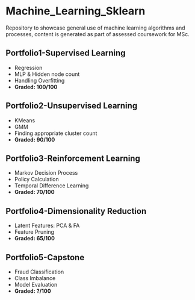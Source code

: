 # Machine_Learning_Sklearn
Repository to showcase general use of machine learning algorithms and processes, content is generated as part of assessed coursework for MSc.

## Portfolio1-Supervised Learning
* Regression
* MLP & Hidden node count
* Handling Overfitting
* **Graded: 100/100**

## Portfolio2-Unsupervised Learning
* KMeans
* GMM
* Finding appropriate cluster count
* **Graded: 90/100**

## Portfolio3-Reinforcement Learning
* Markov Decision Process
* Policy Calculation
* Temporal Difference Learning
* **Graded: 70/100**

## Portfolio4-Dimensionality Reduction
* Latent Features: PCA & FA
* Feature Pruning
* **Graded: 65/100**

## Portfolio5-Capstone
* Fraud Classification
* Class Imbalance
* Model Evaluation
* **Graded: ?/100**
